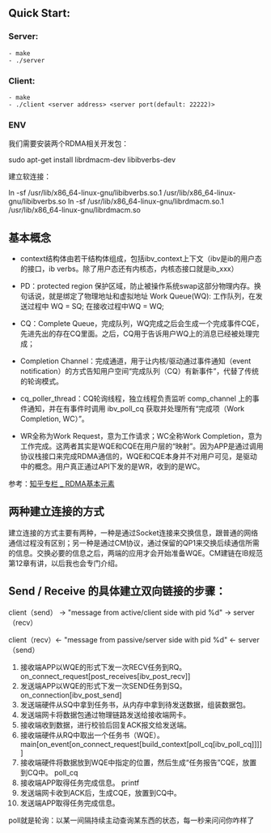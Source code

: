 ## Quick Start: ##

### Server: ###
    - make  
    - ./server  

### Client: ###
    - make
    - ./client <server address> <server port(default: 22222)>

### ENV

我们需要安装两个RDMA相关开发包：

sudo apt-get install librdmacm-dev libibverbs-dev

建立软连接：

ln -sf /usr/lib/x86_64-linux-gnu/libibverbs.so.1 /usr/lib/x86_64-linux-gnu/libibverbs.so
ln -sf /usr/lib/x86_64-linux-gnu/librdmacm.so.1 /usr/lib/x86_64-linux-gnu/librdmacm.so

## 基本概念
- context结构体由若干结构体组成，包括ibv_context上下文（ibv是ib的用户态的接口，ib verbs。除了用户态还有内核态，内核态接口就是ib_xxx）
- PD：protected region 保护区域，防止被操作系统swap这部分物理内存。换句话说，就是绑定了物理地址和虚拟地址
Work Queue(WQ): 工作队列，在发送过程中 WQ =  SQ; 在接收过程中WQ = WQ;
- CQ：Complete Queue，完成队列，WQ完成之后会生成一个完成事件CQE，先进先出的存在CQ里面。之后，CQ用于告诉用户WQ上的消息已经被处理完成；
- Completion Channel：完成通道，用于让内核/驱动通过事件通知（event notification）的方式告知用户空间“完成队列（CQ）有新事件”，代替了传统的轮询模式。
- cq_poller_thread：CQ轮询线程，独立线程负责监听 comp_channel 上的事件通知，并在有事件时调用 ibv_poll_cq 获取并处理所有“完成项（Work Completion, WC）”。

- WR全称为Work Request，意为工作请求；WC全称Work Completion，意为工作完成。这两者其实是WQE和CQE在用户层的“映射”。因为APP是通过调用协议栈接口来完成RDMA通信的，WQE和CQE本身并不对用户可见，是驱动中的概念。用户真正通过API下发的是WR，收到的是WC。


参考：[知乎专栏 _ RDMA基本元素](https://zhuanlan.zhihu.com/p/141267386)

## 两种建立连接的方式

建立连接的方式主要有两种，一种是通过Socket连接来交换信息，跟普通的网络通信过程没有区别；另一种是通过CM协议，通过保留的QP1来交换后续通信所需的信息。交换必要的信息之后，两端的应用才会开始准备WQE。CM建链在IB规范第12章有讲，以后我也会专门介绍。


## Send / Receive 的具体建立双向链接的步骤：
client（send） -> "message from active/client side with pid %d" -> server（recv）

client（recv）<-  "message from passive/server side with pid %d"   <- server（send）

1. 接收端APP以WQE的形式下发一次RECV任务到RQ。on_connect_request[post_receives[ibv_post_recv]]
2. 发送端APP以WQE的形式下发一次SEND任务到SQ。on_connection[ibv_post_send]
3. 发送端硬件从SQ中拿到任务书，从内存中拿到待发送数据，组装数据包。
4. 发送端网卡将数据包通过物理链路发送给接收端网卡。
5. 接收端收到数据，进行校验后回复ACK报文给发送端。
6. 接收端硬件从RQ中取出一个任务书（WQE）。main[on_event[on_connect_request[build_context[poll_cq[ibv_poll_cq]]]]]
7. 接收端硬件将数据放到WQE中指定的位置，然后生成“任务报告”CQE，放置到CQ中。 poll_cq
8. 接收端APP取得任务完成信息。 printf
9. 发送端网卡收到ACK后，生成CQE，放置到CQ中。
10. 发送端APP取得任务完成信息。

poll就是轮询：以某一间隔持续主动查询某东西的状态，每一秒来问问你咋样了